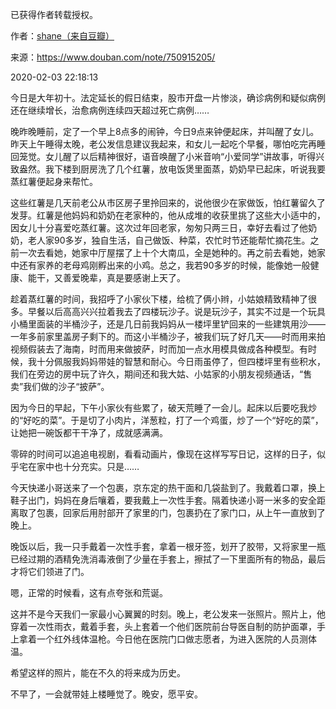 已获得作者转载授权。


作者：[shane（来自豆瓣）](https://www.douban.com/people/37164735/)


来源：https://www.douban.com/note/750915205/


2020-02-03 22:18:13


今日是大年初十。法定延长的假日结束，股市开盘一片惨淡，确诊病例和疑似病例还在继续增长，治愈病例连续四天超过死亡病例……  

晚昨晚睡前，定了一个早上8点多的闹钟，今日9点来钟便起床，并叫醒了女儿。昨天上午睡得太晚，老公发信息建议我起来，和女儿一起吃个早餐，哪怕吃完再睡回笼觉。女儿醒了以后精神很好，语音唤醒了小米音响“小爱同学”讲故事，听得兴致盎然。我下楼到厨房洗了几个红薯，放电饭煲里面蒸，奶奶早已起床，听说我要蒸红薯便起身来帮忙。  

这些红薯是几天前老公从市区房子里拎回来的，说他很少在家做饭，怕红薯留久了发芽。红薯是他妈妈和奶奶在老家种的，他从成堆的收获里挑了这些大小适中的，因女儿十分喜爱吃蒸红薯。这次过年回老家，匆匆只两三日，幸好去看过了他奶奶，老人家90多岁，独自生活，自己做饭、种菜，农忙时节还能帮忙摘花生。之前一次去看她，她家中厅屋摆了上十个大南瓜，全是她种的。再之前去看她，她家中还有家养的老母鸡刚孵出来的小鸡。总之，我若90多岁的时候，能像她一般健康、能干，又善爱晚辈，真是要感谢上天了。  

趁着蒸红薯的时间，我招呼了小家伙下楼，给梳了俩小辫，小姑娘精致精神了很多。早餐以后高高兴兴拉着我去了四楼玩沙子。说是玩沙子，其实不过是一个玩具小桶里面装的半桶沙子，还是几日前我妈妈从一楼坪里铲回来的一些建筑用沙——一年多前家里盖房子剩下的。而这小半桶沙子，被我们玩了好几天——时而用来拍视频假装去了海南，时而用来做披萨，时而加一点水用模具做成各种模型。有时候，我十分佩服我妈妈带娃的智慧和耐心。今日雨虽停了，但四楼坪里有些积水，我们在旁边的房中玩了许久，期间还和我大姑、小姑家的小朋友视频通话，“售卖”我们做的沙子“披萨”。  

因为今日的早起，下午小家伙有些累了，破天荒睡了一会儿。起床以后要吃我炒的“好吃的菜”。于是切了小肉片，洋葱粒，打了一个鸡蛋，炒了一个“好吃的菜”，让她把一碗饭都干干净了，成就感满满。  

零碎的时间可以追追电视剧，看看动画片，像现在这样写写日记，这样的日子，似乎宅在家中也十分充实。只是……  

今天快递小哥送来了一个包裹，京东定的热干面和几袋盐到了。我戴着口罩，换上鞋子出门，妈妈在身后嚷着，要我戴上一次性手套。隔着快递小哥一米多的安全距离取了包裹，回家后用肘部开了家里的门，包裹扔在了家门口，从上午一直放到了晚上。  

晚饭以后，我一只手戴着一次性手套，拿着一根牙签，划开了胶带，又将家里一瓶已经过期的酒精免洗消毒液倒了少量在手套上，擦拭了一下里面所有的物品，最后才将它们领进了门。  

嗯，正常的时候看，这有点夸张和荒诞。  

这并不是今天我们一家最小心翼翼的时刻。晚上，老公发来一张照片。照片上，他穿着一次性雨衣，戴着手套，头上套着一个他们医院前台导医自制的防护面罩，手上拿着一个红外线体温枪。今日他在医院门口做志愿者，为进入医院的人员测体温。  

希望这样的照片，能在不久的将来成为历史。  

不早了，一会就带娃上楼睡觉了。晚安，愿平安。  


